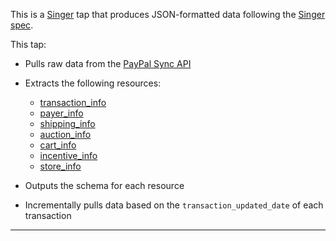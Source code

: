This is a [Singer](https://singer.io) tap that produces JSON-formatted data
following the [Singer
spec](https://github.com/singer-io/getting-started/blob/master/SPEC.md).

This tap:

- Pulls raw data from the [PayPal Sync API](https://developer.paypal.com/docs/api/sync/v1/)
- Extracts the following resources:
  - [transaction_info](https://developer.paypal.com/docs/api/sync/v1/#definition-transaction_info)
  - [payer_info](https://developer.paypal.com/docs/api/sync/v1/#definition-payer_info)
  - [shipping_info](https://developer.paypal.com/docs/api/sync/v1/#definition-shipping_info)
  - [auction_info](https://developer.paypal.com/docs/api/sync/v1/#definition-auction_info)
  - [cart_info](https://developer.paypal.com/docs/api/sync/v1/#definition-cart_info)
  - [incentive_info](https://developer.paypal.com/docs/api/sync/v1/#definition-incentive_info)
  - [store_info](https://developer.paypal.com/docs/api/sync/v1/#definition-store_info)

- Outputs the schema for each resource
- Incrementally pulls data based on the `transaction_updated_date` of each transaction

---
